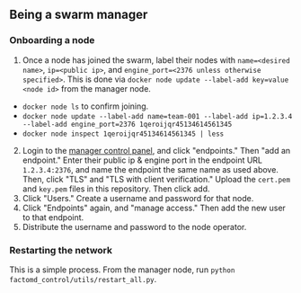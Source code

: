 ## Being a swarm manager

### Onboarding a node

1. Once a node has joined the swarm, label their nodes with `name=<desired name>`, `ip=<public ip>`, and `engine_port=<2376 unless otherwise specified>`. This is done via `docker node update --label-add key=value <node id>` from the manager node.
- `docker node ls` to confirm joining.
- `docker node update --label-add name=team-001 --label-add ip=1.2.3.4 --label-add engine_port=2376 1qeroijqr45134614561345` 
- `docker node inspect 1qeroijqr45134614561345 | less`

2. Login to the [manager control panel](https://federation.factomd.com), and click "endpoints." Then "add an endpoint." Enter their public ip & engine port in the endpoint URL `1.2.3.4:2376`, and name the endpoint the same name as used above. Then, click "TLS" and "TLS with client verification." Upload the `cert.pem` and `key.pem` files in this repository. Then click add.
3. Click "Users." Create a username and password for that node.
4. Click "Endpoints" again, and "manage access." Then add the new user to that endpoint.
5. Distribute the username and password to the node operator.

### Restarting the network

This is a simple process. From the manager node, run `python factomd_control/utils/restart_all.py`.
